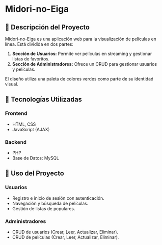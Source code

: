 # Midori-no-Eiga

## 📌 Descripción del Proyecto
Midori-no-Eiga es una aplicación web para la visualización de películas en línea. Está dividida en dos partes:

1. **Sección de Usuarios:** Permite ver películas en streaming y gestionar listas de favoritos.
2. **Sección de Administradores:** Ofrece un CRUD para gestionar usuarios y películas.

El diseño utiliza una paleta de colores verdes como parte de su identidad visual.

## 🚀 Tecnologías Utilizadas

### Frontend
- HTML, CSS 
- JavaScript (AJAX)

### Backend
- PHP
- Base de Datos: MySQL

## 📖 Uso del Proyecto

### Usuarios
- Registro e inicio de sesión con autenticación.
- Navegación y búsqueda de películas.
- Gestión de listas de populares.

### Administradores
- CRUD de usuarios (Crear, Leer, Actualizar, Eliminar).
- CRUD de películas (Crear, Leer, Actualizar, Eliminar).

